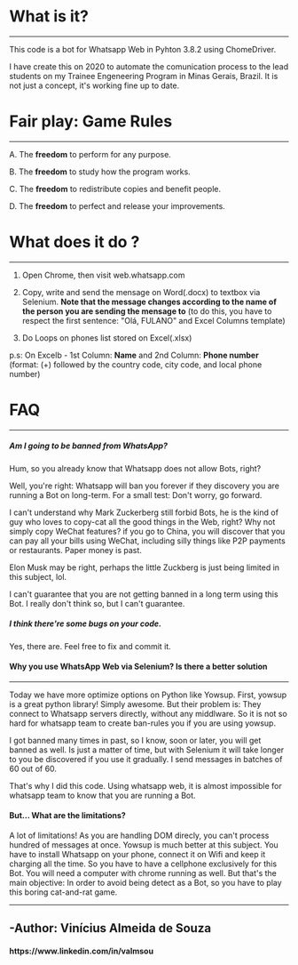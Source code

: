 <h1>What is it?</h1>
  <hr>
  
This code is a bot for Whatsapp Web in Pyhton 3.8.2 using ChomeDriver.

I have create this on 2020 to automate the comunication process to the lead students on my Trainee Engeneering Program in Minas Gerais, Brazil. It is not just a concept, it's working fine up to date.

<h1>Fair play: Game Rules</h1>
<hr>

A. The <b>freedom</b> to perform for any purpose.</n>

B. The <b>freedom</b> to study how the program works.</n>

C. The <b>freedom</b> to redistribute copies and benefit people.</n>

D. The <b>freedom</b> to perfect and release your improvements.</n>


<h1>What does it do ?</h1>
<hr>

1. Open Chrome, then visit web.whatsapp.com</n>

2. Copy, write and send the mensage on Word(.docx) to textbox via Selenium. <b>Note that the message changes according to the name of the person you are sending the mensage to</b> (to do this, you have to respect the first sentence: "Olá, FULANO" and Excel Columns template)</n>

3. Do Loops on phones list stored on Excel(.xlsx)</n>

p.s: On Excelb - 1st Column: <b>Name</b> and 2nd Column: <b>Phone number</b> (format:  (+) followed by the country code, city code, and local phone number)    

<h1>FAQ</h1>
<hr>
<h5>Am I going to be banned from WhatsApp?</h5>
Hum, so you already know that Whatsapp does not allow Bots, right?

Well, you're right: Whatsapp will ban you forever if they discovery you are running a Bot on long-term. For a small test: Don't worry, go forward.

I can't understand why Mark Zuckerberg still forbid Bots, he is the kind of guy who loves to copy-cat all the good things in the Web, right? Why not simply copy WeChat features? if you go to China, you will discover that you can pay all your bills using WeChat, including silly things like P2P payments or restaurants. Paper money is past.

Elon Musk may be right, perhaps the little Zuckberg is just being limited in this subject, lol.

I can't guarantee that you are not getting banned in a long term using this Bot. I really don't think so, but I can't guarantee.

<h5>I think there're some bugs on your code.</h5>
Yes, there are.
Feel free to fix and commit it.


<h4>Why you use WhatsApp Web via Selenium? Is there a better solution</h4>
<hr>
Today we have more optimize options on Python like Yowsup.
First, yowsup is a great python library! Simply awesome.
But their problem is: They connect to Whatsapp servers directly, without any middlware. So it is not so hard for whatsapp team to create ban-rules you if you are using yowsup.

I got banned many times in past, so I know, soon or later, you will get banned as well. Is just a matter of time, but with Selenium it will take longer to you be discovered if you use it gradually. I send messages in batches of 60 out of 60. 

That's why I did this code. Using whatsapp web, it is almost impossible for whatsapp team to know that you are running a Bot.

<h4>But... What are the limitations?</h4>
A lot of limitations!
As you are handling DOM direcly, you can't process hundred of messages at once. Yowsup is much better at this subject.
You have to install Whatsapp on your phone, connect it on Wifi and keep it charging all the time. So you have to have a cellphone exclusively for this Bot. You will need a computer with chrome running as well. But that's the main objective: In order to avoid being detect as a Bot, so you have to play this boring cat-and-rat game.
 

<hr>
<h2>-Author: Vinícius Almeida de Souza</h2> 
  <h4>https://www.linkedin.com/in/valmsou</h4>
  
